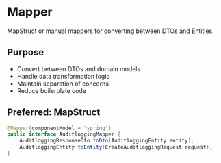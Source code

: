 # Mapper
MapStruct or manual mappers for converting between DTOs and Entities.

## Purpose
- Convert between DTOs and domain models
- Handle data transformation logic
- Maintain separation of concerns
- Reduce boilerplate code

## Preferred: MapStruct
```java
@Mapper(componentModel = "spring")
public interface AuditloggingMapper {
    AuditloggingResponseDto toDto(AuditloggingEntity entity);
    AuditloggingEntity toEntity(CreateAuditloggingRequest request);
}
```
